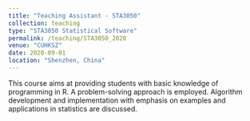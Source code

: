```yaml
---
title: "Teaching Assistant - STA3050"
collection: teaching
type: "STA3050 Statistical Software"
permalink: /teaching/STA3050_2020
venue: "CUHKSZ"
date: 2020-09-01
location: "Shenzhen, China"
---
```


This course aims at providing students with basic knowledge of programming in R. A problem-solving approach is employed. Algorithm development and implementation with emphasis on examples
and applications in statistics are discussed. 